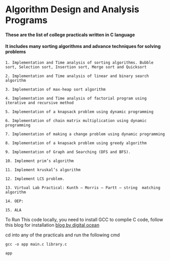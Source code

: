 # Algorithm Design and Analysis Programs

#### These are the list of college practicals written in C language

#### It includes many sorting algorithms and advance techniques for solving problems

```
1. Implementation and Time analysis of sorting algorithms. Bubble sort, Selection sort, Insertion sort, Merge sort and Quicksort

2. Implementation and Time analysis of linear and binary search algorithm

3. Implementation of max-heap sort algorithm

4. Implementation and Time analysis of factorial program using iterative and recursive method

5. Implementation of a knapsack problem using dynamic programming

6. Implementation of chain matrix multiplication using dynamic programming

7. Implementation of making a change problem using dynamic programming

8. Implementation of a knapsack problem using greedy algorithm

9. Implementation of Graph and Searching (DFS and BFS).

10. Implement prim’s algorithm

11. Implement kruskal’s algorithm

12. Implement LCS problem.

13. Virtual Lab Practical: Kunth – Morris – Partt – string  matching algorithm

14. OEP:

15. ALA
```

To Run This code locally, you need to install GCC to complie C code, follow this blog for installation [blog by digital ocean](https://www.digitalocean.com/community/tutorials/c-compiler-windows-gcc)

cd into any of the practicals and run the following cmd

```
gcc -o app main.c library.c
```

```
app
```
